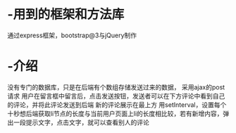 # -用到的框架和方法库
通过express框架，bootstrap@3与jQuery制作
# -介绍
没有专门的数据库，只是在后端有个数组存储发送过来的数据，
采用ajax的post请求
用户在留言框中留言后，点击发送按钮，发送者可以在下方评论中看到自己的评论，并将此评论发送到后端
新的评论展示在最上方
用setInterval，设置每个十秒想后端获取li节点的长度与当前用户页面上li的长度相比较，若有新增内容，弹出一段提示文字，点击文字，就可以查看别人的评论
